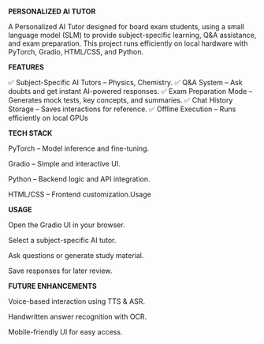 **PERSONALIZED AI TUTOR**

A Personalized AI Tutor designed for board exam students, using a small language model (SLM) to provide subject-specific learning, Q&A assistance, and exam preparation. This project runs efficiently on local hardware with PyTorch, Gradio, HTML/CSS, and Python.

**FEATURES**

✅ Subject-Specific AI Tutors – Physics, Chemistry.
✅ Q&A System – Ask doubts and get instant AI-powered responses.
✅ Exam Preparation Mode – Generates mock tests, key concepts, and summaries.
✅ Chat History Storage – Saves interactions for reference.
✅ Offline Execution – Runs efficiently on local GPUs

**TECH STACK**

PyTorch – Model inference and fine-tuning.

Gradio – Simple and interactive UI.

Python – Backend logic and API integration.

HTML/CSS – Frontend customization.Usage

**USAGE**

Open the Gradio UI in your browser.

Select a subject-specific AI tutor.

Ask questions or generate study material.

Save responses for later review.

**FUTURE ENHANCEMENTS**

Voice-based interaction using TTS & ASR.

Handwritten answer recognition with OCR.

Mobile-friendly UI for easy access.


